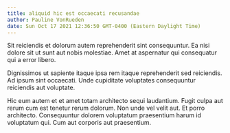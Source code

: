 ```yaml
---
title: aliquid hic est occaecati recusandae
author: Pauline VonRueden
date: Sun Oct 17 2021 12:36:50 GMT-0400 (Eastern Daylight Time)
---
```

Sit reiciendis et dolorum autem reprehenderit sint consequuntur. Ea nisi dolore sit ut sunt aut nobis molestiae. Amet at aspernatur qui consequatur qui a error libero.

 Dignissimos ut sapiente itaque ipsa rem itaque reprehenderit sed reiciendis. Ad ipsum sint occaecati. Unde cupiditate voluptates consequuntur reiciendis aut voluptate.

 Hic eum autem et et amet totam architecto sequi laudantium. Fugit culpa aut rerum cum est tenetur rerum dolorum. Non unde vel velit aut. Et porro architecto. Consequuntur dolorem voluptatum praesentium harum id voluptatum qui. Cum aut corporis aut praesentium.